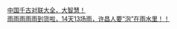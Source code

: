   
[中国千古对联大全，大智慧！](http://www.dianyue.me/archives/729/1il8qux8vevlc3k0/)  
[雨雨雨雨雨到货啦，14天13场雨，许昌人要“泡”在雨水里！！](http://www.dianyue.me/archives/335/0fv9y7dgxbp873df/)